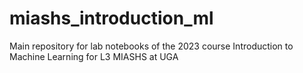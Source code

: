# miashs_introduction_ml
Main repository for lab notebooks of the 2023 course Introduction to Machine Learning for L3 MIASHS at UGA
